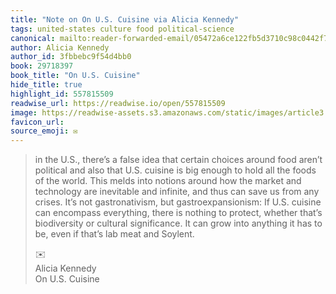 ```yaml
---
title: "Note on On U.S. Cuisine via Alicia Kennedy"
tags: united-states culture food political-science
canonical: mailto:reader-forwarded-email/05472a6ce122fb5d3710c98c0442f720
author: Alicia Kennedy
author_id: 3fbbebc9f54d4bb0
book: 29718397
book_title: "On U.S. Cuisine"
hide_title: true
highlight_id: 557815509
readwise_url: https://readwise.io/open/557815509
image: https://readwise-assets.s3.amazonaws.com/static/images/article3.5c705a01b476.png
favicon_url: 
source_emoji: ✉️
---
```


> in the U.S., there’s a false idea that certain choices around food aren’t political and also that U.S. cuisine is big enough to hold all the foods of the world. This melds into notions around how the market and technology are inevitable and infinite, and thus can save us from any crises. It’s not gastronativism, but gastroexpansionism: If U.S. cuisine can encompass everything, there is nothing to protect, whether that’s biodiversity or cultural significance. It can grow into anything it has to be, even if that’s lab meat and Soylent.
> <div class="quoteback-footer"><div class="quoteback-avatar"><span class="mini-emoji"> ✉️</span></div><div class="quoteback-metadata"><div class="metadata-inner"><span style="display:none">FROM:</span><div aria-label="Alicia Kennedy" class="quoteback-author"> Alicia Kennedy</div><div aria-label="On U.S. Cuisine" class="quoteback-title"> On U.S. Cuisine</div></div></div></div>
